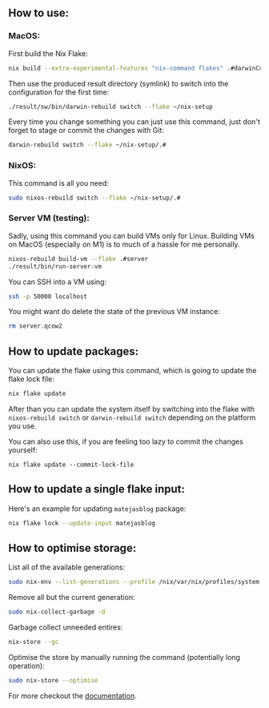 ## How to use:

### MacOS:

First build the Nix Flake:

```bash
nix build --extra-experimental-features "nix-command flakes" .#darwinConfigurations.Matejas-MacBook-Pro.system
```

Then use the produced result directory (symlink) to switch into the configuration for the first time:

```bash
./result/sw/bin/darwin-rebuild switch --flake ~/nix-setup
```

Every time you change something you can just use this command, just don't forget to stage or commit the changes with Git:

```bash
darwin-rebuild switch --flake ~/nix-setup/.#
```

### NixOS:

This command is all you need:

```bash
sudo nixos-rebuild switch --flake ~/nix-setup/.#
```

### Server VM (testing):

Sadly, using this command you can build VMs only for Linux. Building VMs on MacOS (especially on M1) is to much of a hassle for me personally.

```bash
nixos-rebuild build-vm --flake .#server
./result/bin/run-server-vm
```

You can SSH into a VM using:

```bash
ssh -p 50000 localhost
```

You might want do delete the state of the previous VM instance:

```bash
rm server.qcow2
```

## How to update packages:

You can update the flake using this command, which is going to update the flake lock file:

```bash
nix flake update
```

After than you can update the system itself by switching into the flake with
`nixos-rebuild switch` or `darwin-rebuild switch` depending on the platform you
use.

You can also use this, if you are feeling too lazy to commit the changes yourself:

```
nix flake update --commit-lock-file
```

## How to update a single flake input:

Here's an example for updating `matejasblog` package:

```bash
nix flake lock --update-input matejasblog
```

## How to optimise storage:

List all of the available generations:

```bash
sudo nix-env --list-generations --profile /nix/var/nix/profiles/system
```

Remove all but the current generation:

```bash
sudo nix-collect-garbage -d
```

Garbage collect unneeded entires:

```bash
nix-store --gc
```

Optimise the store by manually running the command (potentially long operation):

```bash
sudo nix-store --optimise
```
For more checkout the [documentation](https://nixos.wiki/wiki/Storage_optimization).
